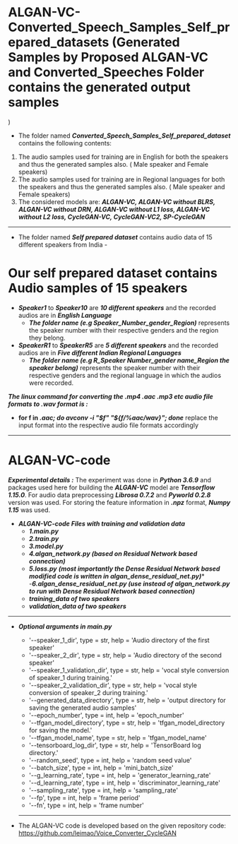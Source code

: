 # ALGAN-VC-Converted_Speech_Samples_Self_prepared_datasets (Generated Samples by Proposed ALGAN-VC and Converted_Speeches Folder contains the generated output samples 
)
- The folder named ***Converted_Speech_Samples_Self_prepared_dataset*** contains the following  contents:
1. The audio samples used for training are in English for both the speakers and thus the generated samples also. ( Male speaker and  Female speakers)
2. The audio samples used for training are in Regional languages for both the speakers and thus the generated samples also. ( Male speaker and  Female speakers)
3. The considered models are: ***ALGAN-VC, ALGAN-VC without BLRS, ALGAN-VC without DRN, ALGAN-VC without L1 loss,  ALGAN-VC without L2 loss, CycleGAN-VC, CycleGAN-VC2, SP-CycleGAN***
******
- The folder named ***Self prepared dataset*** contains audio data of 15 different speakers from India -
# Our self prepared dataset contains Audio samples of 15 speakers
- ***Speaker1*** to ***Speaker10*** are ***10 different speakers*** and the recorded audios are in ***English Language***
  - ***The folder name (e.g Speaker_Number_gender_Region)*** represents the speaker number with their respective genders and the region they belong.
- ***SpeakerR1*** to ***SpeakerR5*** are ***5 different speakers*** and the recorded audios are in ***Five different Indian Regional Languages***
  - ***The folder name (e.g R_Speaker Number_gender name_Region the speaker belong)*** represents the speaker number with their respective genders and the regional language in which the audios were recorded.

***The linux command for converting the .mp4 .aac .mp3 etc audio file formats to .wav format is :***

- **for f in *.aac; do avconv -i "$f" "${f/%aac/wav}"; done*** replace the input format into the respective audio file formats accordingly 

******
# ALGAN-VC-code 
***Experimental details  :***
The experiment was done in ***Python 3.6.9*** and packages used
here for building the ***ALGAN-VC*** model are ***Tensorflow 1.15.0***. For audio data preprocessing ***Librosa 0.7.2***
and ***Pyworld 0.2.8*** version was used. For storing the feature
information in ***.npz*** format, ***Numpy 1.15*** was used.
- ***ALGAN-VC-code Files with training and validation data*** 
  - ***1.main.py*** 
  - ***2.train.py*** 
  - ***3.model.py*** 
  - ***4.algan_network.py (based on Residual Network based connection)*** 
  - ***5.loss.py*** 
   ***(most importantly the Dense Residual Network based modified code is written in algan_dense_residual_net.py)****
  -***6.algan_dense_residual_net.py (use instead of algan_network.py to run with Dense Residual Network based connection)***
  - ***training_data of two speakers*** 
  - ***validation_data of two speakers***
  
******
- ***Optional arguments in main.py*** 
  - '--speaker_1_dir', type = str, help = 'Audio directory of the first speaker'
  - '--speaker_2_dir', type = str, help = 'Audio directory of the second speaker'
  - '--speaker_1_validation_dir', type = str, help = 'vocal style conversion of speaker_1  during  training.'
  - '--speaker_2_validation_dir', type = str, help = 'vocal style conversion of speaker_2  during  training.'
  - '--generated_data_directory', type = str, help = 'output directory for saving the generated audio samples'
  - '--epoch_number', type = int, help = 'epoch_number'
  - '--tfgan_model_directory', type = str, help = 'tfgan_model_directory for saving the model.'
  - '--tfgan_model_name', type = str, help = 'tfgan_model_name'
  - '--tensorboard_log_dir', type = str, help = 'TensorBoard log directory.'
  - '--random_seed', type = int, help = 'random seed value'
  - '--batch_size', type = int, help = 'mini_batch_size'
  - '--g_learning_rate', type = int, help = 'generator_learning_rate'
  - '--d_learning_rate', type = int, help = 'discriminator_learning_rate'
  - '--sampling_rate', type = int, help = 'sampling_rate'
  - '--fp', type = int, help = 'frame period'
  - '--fn', type = int, help = 'frame number'
  
  ******

 - The ALGAN-VC code is developed based on the given repository code: https://github.com/leimao/Voice_Converter_CycleGAN

  
    
